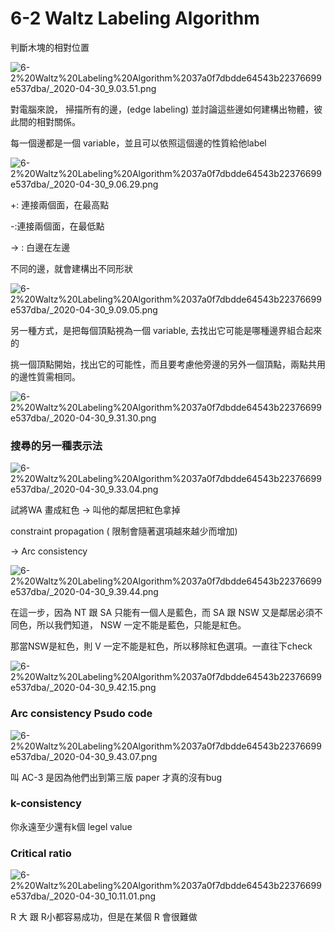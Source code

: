 # 6-2 Waltz Labeling Algorithm

判斷木塊的相對位置

![6-2%20Waltz%20Labeling%20Algorithm%2037a0f7dbdde64543b22376699e537dba/_2020-04-30_9.03.51.png](6-2%20Waltz%20Labeling%20Algorithm%2037a0f7dbdde64543b22376699e537dba/_2020-04-30_9.03.51.png)

對電腦來說， 掃描所有的邊，(edge labeling) 並討論這些邊如何建構出物體，彼此間的相對關係。

每一個邊都是一個 variable，並且可以依照這個邊的性質給他label

![6-2%20Waltz%20Labeling%20Algorithm%2037a0f7dbdde64543b22376699e537dba/_2020-04-30_9.06.29.png](6-2%20Waltz%20Labeling%20Algorithm%2037a0f7dbdde64543b22376699e537dba/_2020-04-30_9.06.29.png)

+: 連接兩個面，在最高點

-:連接兩個面，在最低點

→ : 白邊在左邊

不同的邊，就會建構出不同形狀

![6-2%20Waltz%20Labeling%20Algorithm%2037a0f7dbdde64543b22376699e537dba/_2020-04-30_9.09.05.png](6-2%20Waltz%20Labeling%20Algorithm%2037a0f7dbdde64543b22376699e537dba/_2020-04-30_9.09.05.png)

另一種方式，是把每個頂點視為一個 variable, 去找出它可能是哪種邊界組合起來的

挑一個頂點開始，找出它的可能性，而且要考慮他旁邊的另外一個頂點，兩點共用的邊性質需相同。

![6-2%20Waltz%20Labeling%20Algorithm%2037a0f7dbdde64543b22376699e537dba/_2020-04-30_9.31.30.png](6-2%20Waltz%20Labeling%20Algorithm%2037a0f7dbdde64543b22376699e537dba/_2020-04-30_9.31.30.png)

### 搜尋的另一種表示法

![6-2%20Waltz%20Labeling%20Algorithm%2037a0f7dbdde64543b22376699e537dba/_2020-04-30_9.33.04.png](6-2%20Waltz%20Labeling%20Algorithm%2037a0f7dbdde64543b22376699e537dba/_2020-04-30_9.33.04.png)

試將WA 畫成紅色 → 叫他的鄰居把紅色拿掉

constraint propagation ( 限制會隨著選項越來越少而增加)

→ Arc consistency 

 

![6-2%20Waltz%20Labeling%20Algorithm%2037a0f7dbdde64543b22376699e537dba/_2020-04-30_9.39.44.png](6-2%20Waltz%20Labeling%20Algorithm%2037a0f7dbdde64543b22376699e537dba/_2020-04-30_9.39.44.png)

在這一步，因為 NT 跟 SA 只能有一個人是藍色，而 SA 跟 NSW 又是鄰居必須不同色，所以我們知道， NSW 一定不能是藍色，只能是紅色。

那當NSW是紅色，則 V 一定不能是紅色，所以移除紅色選項。一直往下check

![6-2%20Waltz%20Labeling%20Algorithm%2037a0f7dbdde64543b22376699e537dba/_2020-04-30_9.42.15.png](6-2%20Waltz%20Labeling%20Algorithm%2037a0f7dbdde64543b22376699e537dba/_2020-04-30_9.42.15.png)

### Arc consistency Psudo code

![6-2%20Waltz%20Labeling%20Algorithm%2037a0f7dbdde64543b22376699e537dba/_2020-04-30_9.43.07.png](6-2%20Waltz%20Labeling%20Algorithm%2037a0f7dbdde64543b22376699e537dba/_2020-04-30_9.43.07.png)

叫 AC-3 是因為他們出到第三版 paper 才真的沒有bug

### k-consistency

你永遠至少還有k個  legel value

### Critical ratio

![6-2%20Waltz%20Labeling%20Algorithm%2037a0f7dbdde64543b22376699e537dba/_2020-04-30_10.11.01.png](6-2%20Waltz%20Labeling%20Algorithm%2037a0f7dbdde64543b22376699e537dba/_2020-04-30_10.11.01.png)

R 大 跟 R小都容易成功，但是在某個 R 會很難做